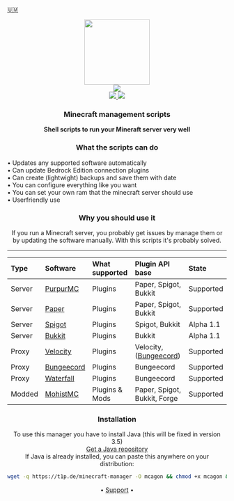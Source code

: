 <p align="side">
<a href="https://github.com/Argantiu/minecraft-manager/tree/main/.github/README-de.md">🇺🇲</a>
<p align="center">
    <a href="https://crazycloudcraft.de/">
    <img src="https://crazycloudcraft.de/wp-content/uploads/2021/04/cropped-crazycloudcraft-icon-server.png" width="150"><br/>
    <a href="https://github.com/Argantiu/minecraft-manager/security">
    <img src="https://github.com/Argantiu/minecraft-manager/actions/workflows/codacy.yml/badge.svg" /><br/>
    <a href="https://github.com/Argantiu/minecraft-manager">
    <img src="https://img.shields.io/github/downloads-pre/Argantiu/.github/v3.0/total?color=lime&label=Downloads%20latest" />
    <a href="https://github.com/Argantiu/minecraft-manager">
    <img src="https://img.shields.io/github/downloads/Argantiu/.github/total?color=lime&label=All%20Downloads" />
</a>
  
<h3 align="center">
Minecraft management scripts
</h3>
<p align="center">
    <a><b>Shell scripts to run your Mineraft server very well</b></a>
</p>
  
<h3 align="center">
What the scripts can do
</h3>
• Updates any supported software automatically<br/>
• Can update Bedrock Edition connection plugins<br/>
• Can create (lightwight) backups and save them with date<br/>
• You can configure everything like you want<br/>
• You can set your own ram that the minecraft server should use<br/>
• Userfriendly use<br/>
<!--
<p align="center">
<a>• Updates any supported software automatically</a><br/>
<a>• Can update Bedrock Edition connection plugins</a><br/>
<a>• Can create (lightwight) backups and save them with date</a><br/>
<a>• You can configure everything like you want</a><br/>
<a>• Install all needed things to work (except for Java)</a><br/>
<a>• You can set your own ram that the minecraft server should use</a><br/>
<a>• Userfriendly use</a>
</p>
-->

<h3 align="center">
Why you should use it
</h3>
<p align="center">
<a>If you run a Minecraft server, you probably get issues by manage them or by updating the software manually.
With this scripts it's probably solved.</a>
</p>
   
---
 
| Type | Software | What supported | Plugin API base | State |
|:-----|:--------|:--------------|:---------------|:------|
| Server  | [PurpurMC](https://purpurmc.org)         | Plugins        | Paper, Spigot, Bukkit | Supported
| Server  | [Paper](https://papermc.io)              | Plugins        | Paper, Spigot, Bukkit | Supported
| Server  | [Spigot](https://spigotmc.org)           | Plugins        | Spigot, Bukkit | Alpha 1.1
| Server  | [Bukkit](https://dev.bukkit.org/)        | Plugins        | Bukkit | Alpha 1.1
| Proxy   | [Velocity](https://velocitypowered.com)  | Plugins        | Velocity, ([Bungeecord](https://forums.papermc.io/threads/snap-run-bungeecord-plugins-on-velocity.31/)) | Supported
| Proxy   | [Bungeecord](https://spigotmc.org)       | Plugins        | Bungeecord | Supported
| Proxy   | [Waterfall](https://papermc.io)          | Plugins        | Bungeecord | Supported
| Modded  | [MohistMC](https://mohistmc.com)         | Plugins & Mods | Paper, Spigot, Bukkit, Forge | Supported

<h3 align="center">
Installation
</h3>
<p align="center">
    <a>To use this manager you have to install Java (this will be fixed in version 3.5)</a><br/>
    <a href="https://www.azul.com/downloads/?package=jdk">Get a Java repository</a><br/>
    <a>If Java is already installed, you can paste this anywhere on your distribution:</a>
</p>

```bash
wget -q https://t1p.de/minecraft-manager -O mcagon && chmod +x mcagon && ./mcagon
```  

</h3>
<p align="center">
<a>•</a>
<a href="https://github.com/Argantiu/minecraft-manager/issues">Support</a>
<a>•</a>
</p>

